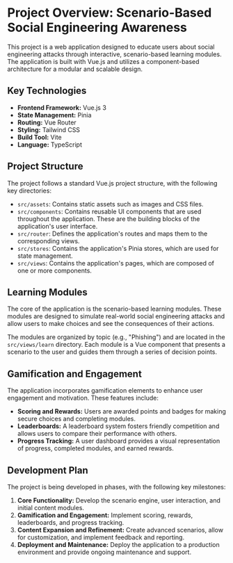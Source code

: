 # Project Overview: Scenario-Based Social Engineering Awareness

This project is a web application designed to educate users about social engineering attacks through interactive, scenario-based learning modules. The application is built with Vue.js and utilizes a component-based architecture for a modular and scalable design.

## Key Technologies

*   **Frontend Framework:** Vue.js 3
*   **State Management:** Pinia
*   **Routing:** Vue Router
*   **Styling:** Tailwind CSS
*   **Build Tool:** Vite
*   **Language:** TypeScript

## Project Structure

The project follows a standard Vue.js project structure, with the following key directories:

*   `src/assets`: Contains static assets such as images and CSS files.
*   `src/components`: Contains reusable UI components that are used throughout the application. These are the building blocks of the application's user interface.
*   `src/router`: Defines the application's routes and maps them to the corresponding views.
*   `src/stores`: Contains the application's Pinia stores, which are used for state management.
*   `src/views`: Contains the application's pages, which are composed of one or more components.

## Learning Modules

The core of the application is the scenario-based learning modules. These modules are designed to simulate real-world social engineering attacks and allow users to make choices and see the consequences of their actions.

The modules are organized by topic (e.g., "Phishing") and are located in the `src/views/learn` directory. Each module is a Vue component that presents a scenario to the user and guides them through a series of decision points.

## Gamification and Engagement

The application incorporates gamification elements to enhance user engagement and motivation. These features include:

*   **Scoring and Rewards:** Users are awarded points and badges for making secure choices and completing modules.
*   **Leaderboards:** A leaderboard system fosters friendly competition and allows users to compare their performance with others.
*   **Progress Tracking:** A user dashboard provides a visual representation of progress, completed modules, and earned rewards.

## Development Plan

The project is being developed in phases, with the following key milestones:

1.  **Core Functionality:** Develop the scenario engine, user interaction, and initial content modules.
2.  **Gamification and Engagement:** Implement scoring, rewards, leaderboards, and progress tracking.
3.  **Content Expansion and Refinement:** Create advanced scenarios, allow for customization, and implement feedback and reporting.
4.  **Deployment and Maintenance:** Deploy the application to a production environment and provide ongoing maintenance and support.
